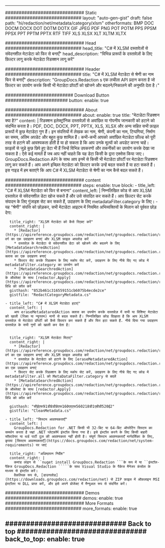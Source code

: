 
---
############################# Static ############################
layout: "auto-gen-gist" 
draft: false
path: "hi/redaction/net/metadata/category/xlsm"
otherformats: BMP DOC DOCM DOCX DOT DOTM DOTX GIF JPEG PDF PNG POT POTM PPS PPSM PPSX PPT PPTM PPTX RTF TIFF XLS XLSX XLT XLTM XLTX  

############################# Head ############################
head_title: "C# में XLSM दस्तावेज़ों से संवेदनशील मेटाडेटा को फिर से बनाएँ"
head_description: "विभिन्न प्रारूपों के दस्तावेज़ों के लिए फ़िल्टर लागू करके मेटाडेटा रिडक्शन लागू करें"

############################# Header ############################
title: "C# में XLSM मेटाडेटा से श्रेणी का नाम फिर से बनाएँ"
description: "GroupDocs.Redaction s एक लचीला API प्रदान करता है जो फ़िल्टर का उपयोग करके किसी भी मेटाडेटा प्रॉपर्टी को खोजने और बदलने/निकालने की अनुमति देता है।"

######################### Download Button #######################
button:
    enable: true

############################# About ############################
about:
    enable: true
    title: "मेटाडेटा रिडक्शन क्या है?"
    content: |
        रिडक्शन इलेक्ट्रॉनिक दस्तावेज़ों से अवांछित या गोपनीय जानकारी को हटाने को संदर्भित करता है। PDF, DOC, DOCX, PPT, PPTX, XLS, XLSX और अन्य सहित सभी फ़ाइल प्रारूपों में कुछ मेटाडेटा गुण हैं। इन संपत्तियों में लेखक का नाम, श्रेणी, कंपनी का नाम, टिप्पणियां, निर्माण का समय, अंतिम अपडेट और बहुत कुछ शामिल हैं। कभी-कभी आपको अवांछित मेटाडेटा फ़ील्ड को पूरी तरह से हटाने की आवश्यकता होती है या हो सकता है कि आप उनके मूल्यों को अपडेट करना चाहें। फ़ाइलों से जुड़े कुछ छिपे हुए डेटा भी हैं जिन्हें विभिन्न उपकरणों और तकनीकों का उपयोग करके देखा जा सकता है। ऐसे कई मामले हैं जब आप नहीं चाहते कि यह डेटा किसी के द्वारा एक्सेस किया जाए। GroupDocs.Redaction API के साथ आप इनमें से किसी भी मेटाडेटा प्रॉपर्टी पर मेटाडेटा रिडक्शन लागू कर सकते हैं। आप अपने इच्छित मेटाडेटा को फ़िल्टर करके उन्हें बदल सकते हैं या हटा सकते हैं। इस गाइड में हम बताएंगे कि आप C# में XLSM मेटाडेटा से श्रेणी का नाम कैसे बदल सकते हैं।

############################# content ############################
steps:
    enable: true
    block:
    - title_left: "C# में XLSM मेटाडेटा को फिर से बनाना"
      content_left: |
        निम्नलिखित कोड से आप XLSM दस्तावेज़ से संवेदनशील डेटा खोज सकते हैं और उसे संपादित कर सकते हैं। आप फ़िल्टर सेट करके संपादन के लिए गुंजाइश सेट कर सकते हैं, उदाहरण के लिए metadataFilter.category के लिए। - यह “श्रेणी” संपत्ति को छोड़कर, सभी मेटाडेटा आइटम में नियमित अभिव्यक्तियों के मिलान को पूर्ववत छोड़ देगा:
        

      title_right: "XLSM मेटाडेटा को कैसे रिएक्ट करें"
      content_right: |
        * [Redactor](https://apireference.groupdocs.com/redaction/net/groupdocs.redaction/redactor) वर्ग का एक उदाहरण बनाएं और XLSM फ़ाइल अपलोड करें
        * दस्तावेज़ के मेटाडेटा से संवेदनशील डेटा को खोजने और बदलने के लिए [MetadataSearchredAction](https://apireference.groupdocs.com/redaction/net/groupdocs.redaction.redactions/metadatasearchredaction) क्लास का एक उदाहरण बनाएं
        * फ़िल्टर सेट करके रिडक्शन के लिए स्कोप सेट करें, उदाहरण के लिए नीचे दिए गए कोड में metadataFilter.category का उपयोग करें
        * [MetadataSearchredAction](https://apireference.groupdocs.com/redaction/net/groupdocs.redaction.redactions/metadatasearchredaction) के ऑब्जेक्ट के साथ [redactor.Apply](https://apireference.groupdocs.com/redaction/net/groupdocs.redaction/redactor/methods/apply/index) विधि को कॉल करें        
      gisthash: "852b461c316559151cb6075b4ecde2ce"
      gistfile: "RedactCategoryMetadata.cs"

    - title_left: "C# में XLSM मेटाडेटा हटाएं"
      content_left: |
        आप eraseMetadataredAction क्लास का उपयोग करके दस्तावेज़ में सभी या विशिष्ट मेटाडेटा को खाली (रिक्त या न्यूनतम) मानों से बदल सकते हैं। निम्नलिखित कोड दिखाता है कि आप XLSM दस्तावेज़ से मेटाडेटा प्रॉपर्टी को कैसे फ़िल्टर कर सकते हैं और फिर हटा सकते हैं. नीचे दिया गया उदाहरण दस्तावेज़ के सभी गुणों को खाली कर देता है:
        
        
      title_right: "XLSM मेटाडेटा मिटाएं"
      content_right: |
        * [Redactor](https://apireference.groupdocs.com/redaction/net/groupdocs.redaction/redactor) वर्ग का एक उदाहरण बनाएं और XLSM फ़ाइल अपलोड करें
        * दस्तावेज़ के मेटाडेटा को हटाने के लिए [eraseMetadataredAction](https://apireference.groupdocs.com/redaction/net/groupdocs.redaction.redactions/erasemetadataredaction) का एक उदाहरण बनाएं
        * फ़िल्टर सेट करके रिडक्शन के लिए स्कोप सेट करें, उदाहरण के लिए नीचे दिए गए कोड में metadataFilter.all को MetaDataFilter.category से बदलें 
        * [MetadataSearchredAction](https://apireference.groupdocs.com/redaction/net/groupdocs.redaction.redactions/metadatasearchredaction) के ऑब्जेक्ट के साथ [redactor.Apply](https://apireference.groupdocs.com/redaction/net/groupdocs.redaction/redactor/methods/apply/index) विधि को कॉल करें
        
      gisthash: "सीईएफ91डी8डी8एफ160एएएफ560218डी1एबीडी520ई2"
      gistfile: "CleanMetadata.cs"

    - title_left: "सिस्टम आवश्यकताएँ"
      content_left: |
        GroupDocs.Redaction for .NET किसी भी 32-बिट या 64-बिट ऑपरेटिंग सिस्टम का समर्थन करता है जहां .NET प्लेटफ़ॉर्म इंस्टॉल किया गया है। इसे इंस्टॉल करने के लिए किसी बाहरी सॉफ़्टवेयर या थर्ड पार्टी टूल की आवश्यकता नहीं होती है। संपूर्ण सिस्टम आवश्यकताएँ मार्गदर्शिका के लिए, कृपया [सिस्टम आवश्यकताएँ](https://docs.groupdocs.com/redaction/net/system-requirements) पर जाएं
        
      title_right: "अधिष्ठापन निर्देश"
      content_right: |
        कमांड लाइन से ``nuget install GroupDocs.Redaction ```के रूप में या ``इंस्टॉल-पैकेज GroupDocs.Redaction `````के साथ Visual Studio के पैकेज मैनेजर कंसोल के माध्यम से इंस्टॉल करें। 
        वैकल्पिक रूप से, [डाउनलोड](https://downloads.groupdocs.com/redaction/net) से ZIP फ़ाइल में ऑफ़लाइन MSI इंस्टॉलर या DLL प्राप्त करें, और इसे अपने प्रोजेक्ट में मैन्युअल रूप से संदर्भित करें।

############################# Demos ############################
demos:
    enable: true
############################# More Formats ############################
more_formats:
    enable: true

############################# Back to top ###############################
back_to_top:
    enable: true
---